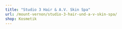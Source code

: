 ```yaml
---
title: "Studio 3 Hair & A.V. Skin Spa"
url: /mount-vernon/studio-3-hair-und-a-v-skin-spa/
shop: Kosmetik
---
```

